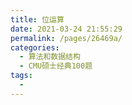 ```yaml
---
title: 位运算
date: 2021-03-24 21:55:29
permalink: /pages/26469a/
categories:
  - 算法和数据结构
  - CMU硕士经典100题
tags:
  - 
---
```

